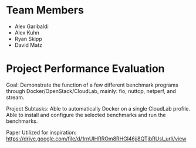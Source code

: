 Team Members
============
- Alex Garibaldi
- Alex Kuhn
- Ryan Skipp
- David Matz

Project Performance Evaluation
==============================
Goal: 
Demonstrate the function of a few different benchmark programs through Docker/OpenStack/CloudLab, mainly: fio, nuttcp, netperf, and stream.

Project Subtasks:
Able to automatically Docker on a single CloudLab profile.
Able to install and configure the selected benchmarks and run the benchmarks. 

Paper Utilized for inspiration:
https://drive.google.com/file/d/1rnUlHRROm8RHGl46jj8QTjbRUsI_urli/view
